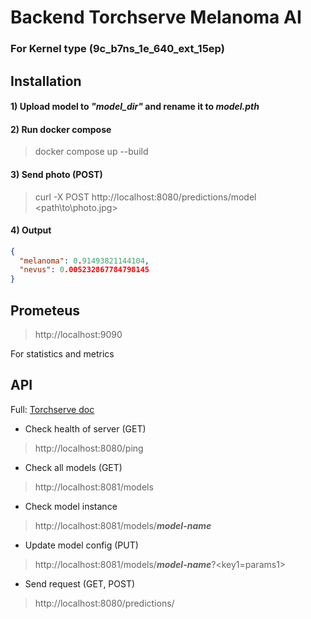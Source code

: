 # Backend Torchserve Melanoma AI
### For Kernel type (9c_b7ns_1e_640_ext_15ep)

## Installation

#### 1) Upload model to ___"model_dir"___ and rename it to ___model.pth___

#### 2) Run docker compose
> docker compose up --build

#### 3) Send photo (POST)
> curl -X POST http://localhost:8080/predictions/model <path\to\photo.jpg>

#### 4) Output
```JSON
{
  "melanoma": 0.91493821144104,
  "nevus": 0.005232867784798145
}
```

## Prometeus
> http://localhost:9090

For statistics and metrics

## API

Full: [Torchserve doc](https://pytorch.org/serve/index.html)

- Check health of server (GET)
> http://localhost:8080/ping

- Check all models (GET)
> http://localhost:8081/models

- Check model instance
> http://localhost:8081/models/___model-name___

- Update model config (PUT)
> http://localhost:8081/models/___model-name___?<key1=params1>

- Send request (GET, POST)
> http://localhost:8080/predictions/<model-name>

